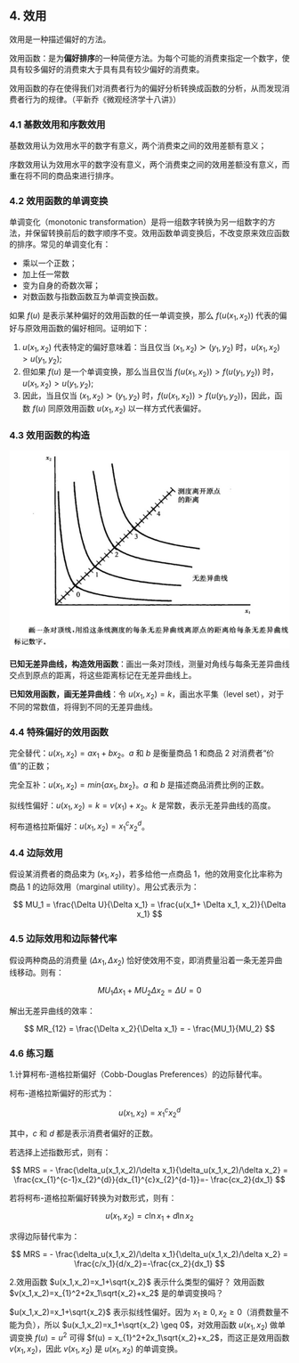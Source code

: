 ## 4. 效用

效用是一种描述偏好的方法。

效用函数：是为**偏好排序**的一种简便方法。为每个可能的消费束指定一个数字，使具有较多偏好的消费束大于具有具有较少偏好的消费束。

效用函数的存在使得我们对消费者行为的偏好分析转换成函数的分析，从而发现消费者行为的规律。（平新乔《微观经济学十八讲》）

### 4.1 基数效用和序数效用

基数效用认为效用水平的数字有意义，两个消费束之间的效用差额有意义；

序数效用认为效用水平的数字没有意义，两个消费束之间的效用差额没有意义，而重在将不同的商品束进行排序。

### 4.2 效用函数的单调变换

单调变化（monotonic transformation）是将一组数字转换为另一组数字的方法，并保留转换前后的数字顺序不变。效用函数单调变换后，不改变原来效应函数的排序。常见的单调变化有：

- 乘以一个正数；
- 加上任一常数
- 变为自身的奇数次幂；
- 对数函数与指数函数互为单调变换函数。

如果 $f(u)$ 是表示某种偏好的效用函数的任一单调变换，那么 $f(u(x_1,x_2))$ 代表的偏好与原效用函数的偏好相同。证明如下：

1. $u(x_1,x_2)$ 代表特定的偏好意味着：当且仅当 $(x_1,x_2) \succ (y_1,y_2)$ 时，$u(x_1,x_2) > u(y_1,y_2)$;
2. 但如果 $f(u)$ 是一个单调变换，那么当且仅当 $f(u(x_1,x_2))>f(u(y_1,y_2))$ 时，$u(x_1,x_2)>u(y_1,y_2)$;
3. 因此，当且仅当 $(x_1,x_2) \succ (y_1,y_2)$ 时，$f(u(x_1,x_2))>f(u(y_1,y_2))$，因此，函数 $f(u)$ 同原效用函数 $u(x_1,x_2)$ 以一样方式代表偏好。

### 4.3 效用函数的构造

![](./images/4-1.jpg)

**已知无差异曲线，构造效用函数**：画出一条对顶线，测量对角线与每条无差异曲线交点到原点的距离，将这些距离标记在无差异曲线上。

**已知效用函数，画无差异曲线**：令 $u(x_1,x_2) = k$，画出水平集（level set），对于不同的常数值，将得到不同的无差异曲线。

### 4.4 特殊偏好的效用函数

完全替代：$u(x_1, x_2) = ax_{1}+bx_{2}$。$a$ 和 $b$ 是衡量商品 1 和商品 2 对消费者“价值”的正数；

完全互补：$u(x_1, x_2) = min\{ax_1, bx_2\}$。$a$ 和 $b$ 是描述商品消费比例的正数。

拟线性偏好：$u(x_1, x_2) = k = v(x_1) + x_2$。$k$ 是常数，表示无差异曲线的高度。

柯布道格拉斯偏好：$u(x_1, x_2) = x_1^cx_2^d$。

### 4.4 边际效用

假设某消费者的商品束为 $(x_1, x_2)$，若多给他一点商品 1，他的效用变化比率称为商品 1 的边际效用（marginal utility）。用公式表示为：

$$
MU_1 = \frac{\Delta U}{\Delta x_1} = \frac{u(x_1+ \Delta x_1, x_2)}{\Delta x_1}
$$

### 4.5 边际效用和边际替代率

假设两种商品的消费量 $(\Delta x_1,\Delta x_2)$ 恰好使效用不变，即消费量沿着一条无差异曲线移动。则有：

$$
MU_1 \Delta x_1 + MU_2 \Delta x_2 = \Delta U = 0
$$

解出无差异曲线的效率：

$$
MR_{12} = \frac{\Delta x_2}{\Delta x_1} = - \frac{MU_1}{MU_2}
$$

### 4.6 练习题

1.计算柯布-道格拉斯偏好（Cobb-Douglas Preferences）的边际替代率。

柯布-道格拉斯偏好的形式为：

$$
u(x_1,x_2) = x_{1}^{c}x_{2}^{d}
$$

其中，$c$ 和 $d$ 都是表示消费者偏好的正数。

若选择上述指数形式，则有：

$$
MRS = - \frac{\delta_u(x_1,x_2)/\delta x_1}{\delta_u(x_1,x_2)/\delta x_2} = \frac{cx_{1}^{c-1}x_{2}^{d}}{dx_{1}^{c}x_{2}^{d-1}}=- \frac{cx_2}{dx_1}
$$

若将柯布-道格拉斯偏好转换为对数形式，则有：

$$
u(x_1,x_2) = c\ln x_{1} + d \ln x_2
$$

求得边际替代率为：

$$
MRS = - \frac{\delta_u(x_1,x_2)/\delta x_1}{\delta_u(x_1,x_2)/\delta x_2} = \frac{c/x_1}{d/x_2}=-\frac{cx_2}{dx_1}
$$

2.效用函数 $u(x_1,x_2)=x_1+\sqrt{x_2}$ 表示什么类型的偏好？ 效用函数 $v(x_1,x_2)=x_{1}^2+2x_1\sqrt{x_2}+x_2$ 是的单调变换吗？

$u(x_1,x_2)=x_1+\sqrt{x_2}$ 表示拟线性偏好。因为 $x_1 \geq 0, x_2 \geq 0$（消费数量不能为负），所以 $u(x_1,x_2)=x_1+\sqrt{x_2} \geq 0$，对效用函数 $u(x_1,x_2)$ 做单调变换 $f(u)=u^2$ 可得 $f(u) = x_{1}^2+2x_1\sqrt{x_2}+x_2$，而这正是效用函数 $v(x_1,x_2)$，因此 $v(x_1,x_2)$ 是 $u(x_1,x_2)$ 的单调变换。